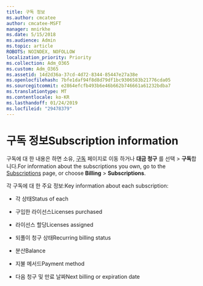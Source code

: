```yaml
---
title: 구독 정보
ms.author: cmcatee
author: cmcatee-MSFT
manager: mnirkhe
ms.date: 5/15/2018
ms.audience: Admin
ms.topic: article
ROBOTS: NOINDEX, NOFOLLOW
localization_priority: Priority
ms.collection: Adm_O365
ms.custom: Adm_O365
ms.assetid: 14d2d36a-37cd-4d72-8344-85447e27a38e
ms.openlocfilehash: 7bfe1daf94f8d8d79df1bc9306583b21776cda05
ms.sourcegitcommit: e2864efcfb493b6e46b662b746661a61232bdba7
ms.translationtype: MT
ms.contentlocale: ko-KR
ms.lasthandoff: 01/24/2019
ms.locfileid: "29478379"
---
```

# <a name="subscription-information"></a><span data-ttu-id="3ba8f-102">구독 정보</span><span class="sxs-lookup"><span data-stu-id="3ba8f-102">Subscription information</span></span>

<span data-ttu-id="3ba8f-103">구독에 대 한 내용은 하면 소유, [구독](https://go.microsoft.com/fwlink/p/?linkid=842054) 페이지로 이동 하거나 **대금 청구** 를 선택 \> **구독**합니다.</span><span class="sxs-lookup"><span data-stu-id="3ba8f-103">For information about the subscriptions you own, go to the [Subscriptions](https://go.microsoft.com/fwlink/p/?linkid=842054) page, or choose **Billing** \> **Subscriptions**.</span></span>
  
<span data-ttu-id="3ba8f-104">각 구독에 대 한 주요 정보:</span><span class="sxs-lookup"><span data-stu-id="3ba8f-104">Key information about each subscription:</span></span>
  
- <span data-ttu-id="3ba8f-105">각 상태</span><span class="sxs-lookup"><span data-stu-id="3ba8f-105">Status of each</span></span>
    
- <span data-ttu-id="3ba8f-106">구입한 라이선스</span><span class="sxs-lookup"><span data-stu-id="3ba8f-106">Licenses purchased</span></span>
    
- <span data-ttu-id="3ba8f-107">라이선스 할당</span><span class="sxs-lookup"><span data-stu-id="3ba8f-107">Licenses assigned</span></span>
    
- <span data-ttu-id="3ba8f-108">되풀이 청구 상태</span><span class="sxs-lookup"><span data-stu-id="3ba8f-108">Recurring billing status</span></span>
    
- <span data-ttu-id="3ba8f-109">분산</span><span class="sxs-lookup"><span data-stu-id="3ba8f-109">Balance</span></span>
    
- <span data-ttu-id="3ba8f-110">지불 메서드</span><span class="sxs-lookup"><span data-stu-id="3ba8f-110">Payment method</span></span>
    
- <span data-ttu-id="3ba8f-111">다음 청구 및 만료 날짜</span><span class="sxs-lookup"><span data-stu-id="3ba8f-111">Next billing or expiration date</span></span>
    

